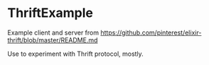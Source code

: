 # ThriftExample

Example client and server from https://github.com/pinterest/elixir-thrift/blob/master/README.md

Use to experiment with Thrift protocol, mostly.
